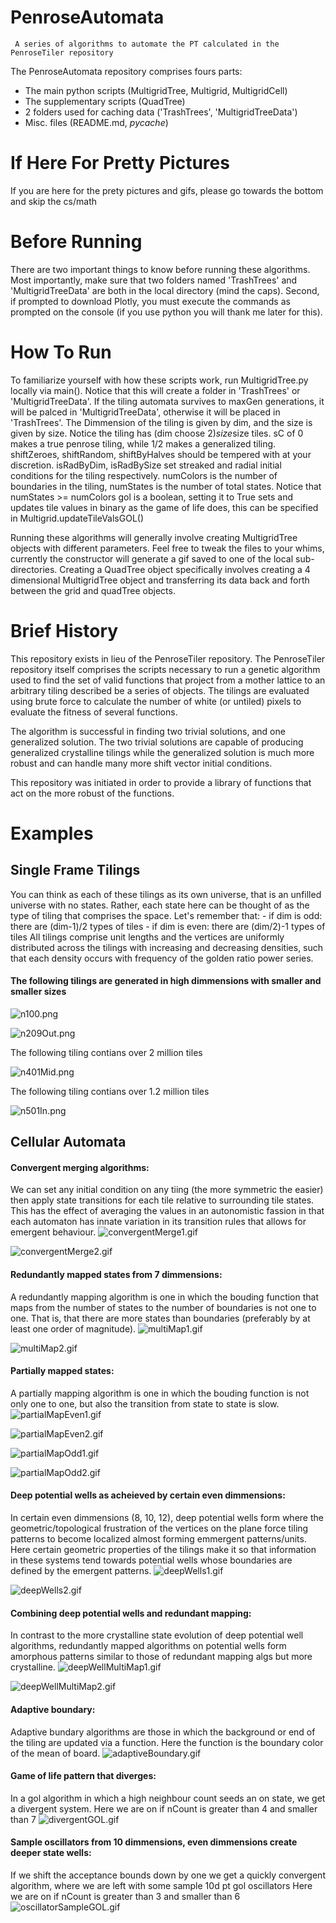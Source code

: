 # PenroseAutomata
     A series of algorithms to automate the PT calculated in the PenroseTiler repository
The PenroseAutomata repository comprises fours parts:
- The main python scripts (MultigridTree, Multigrid, MultigridCell)
- The supplementary scripts (QuadTree)
- 2 folders used for caching data ('TrashTrees', 'MultigridTreeData')
- Misc. files (README.md, _pycache_)

# If Here For Pretty Pictures
If you are here for the prety pictures and gifs, please go towards the bottom and skip the cs/math

# Before Running
There are two important things to know before running these algorithms. Most importantly, make sure that two folders named 'TrashTrees' and 'MultigridTreeData' are both in the local directory (mind the caps). Second, if prompted to download Plotly, you must execute the commands as prompted on the console (if you use python you will thank me later for this).

# How To Run
To familiarize yourself with how these scripts work, run MultigridTree.py locally via main(). Notice that this will create a folder in 'TrashTrees' or 'MultigridTreeData'.
If the tiling automata survives to maxGen generations, it will be palced in 'MultigridTreeData', otherwise it will be placed in 'TrashTrees'.
The Dimmension of the tiling is given by dim, and the size is given by size. Notice the tiling has (dim choose 2)*size*size tiles.
sC of 0 makes a true penrose tiling, while 1/2 makes a generalized tiling.
shiftZeroes, shiftRandom, shiftByHalves should be tempered with at your discretion.
isRadByDim, isRadBySize set streaked and radial initial conditions for the tiling respectively.
numColors is the number of boundaries in the tiling, numStates is the number of total states. Notice that numStates >= numColors
gol is a boolean, setting it to True sets and updates tile values in binary as the game of life does, this can be specified in Multigrid.updateTileValsGOL()

Running these algorithms will generally involve creating MultigridTree objects with different parameters. Feel free to tweak the files to your whims, currently the constructor will generate a gif saved to one of the local sub-directories. Creating a QuadTree object specifically involves creating a 4 dimensional MultigridTree object and transferring its data back and forth between the grid and quadTree objects.

# Brief History
This repository exists in lieu of the PenroseTiler repository. The PenroseTiler repository itself comprises the scripts necessary to run a genetic algorithm used to find the set of valid functions that project from a mother lattice to an arbitrary tiling described be a series of objects. The tilings are evaluated using brute force to calculate the number of white (or untiled) pixels to evaluate the fitness of several functions.

The algorithm is successful in finding two trivial solutions, and one generalized solution. The two trivial solutions are capable of producing generalized crystalline tilings while the generalized solution is much more robust and can handle many more shift vector initial conditions.

This repository was initiated in order to provide a library of functions that act on the more robust of the functions.

# Examples
## Single Frame Tilings
You can think as each of these tilings as its own universe, that is an unfilled universe with no states.
Rather, each state here can be thought of as the type of tiling that comprises the space.
     Let's remember that:
     - if dim is odd: there are (dim-1)/2 types of tiles
     - if dim is even: there are (dim/2)-1 types of tiles
All tilings comprise unit lengths and the vertices are uniformly distributed across the tilings with increasing and decreasing densities, such that each density occurs with frequency of the golden ratio power series.

#### The following tilings are generated in high dimmensions with smaller and smaller sizes
![n100.png](Examples/n100.png "n=100")

![n209Out.png](Examples/n209Out.png "n=209 size>1")

The following tiling contians over 2 million tiles

![n401Mid.png](Examples/n401Mid.png "n=401 size>1 zoomed in slightly")

The following tiling contians over 1.2 million tiles

![n501In.png](Examples/n501In.png "n=501 size>0")


## Cellular Automata
#### Convergent merging algorithms:
We can set any initial condition on any tiing (the more symmetric the easier) then apply state transitions for each tile relative to surrounding tile states.
This has the effect of averaging the values in an autonomistic fassion in that each automaton has innate variation in its transition rules that allows for emergent behaviour.
![convergentMerge1.gif](Examples/convergentMerge1.gif "convergent merge 1")

![convergentMerge2.gif](Examples/convergentMerge2.gif "convergent merge 2")

#### Redundantly mapped states from 7 dimmensions:
A redundantly mapping algorithm is one in which the bouding function that maps from the number of states to the number of boundaries is not one to one.
That is, that there are more states than boundaries (preferably by at least one order of magnitude).
![multiMap1.gif](Examples/multiMap1.gif "multiMap 1")

![multiMap2.gif](Examples/multiMap2.gif "multiMap 2")

#### Partially mapped states:
A partially mapping algorithm is one in which the bouding function is not only one to one, but also the transition from state to state is slow.
![partialMapEven1.gif](Examples/partialMapEven1.gif "partialMap even 1")

![partialMapEven2.gif](Examples/partialMapEven2.gif "partialMap even 2")

![partialMapOdd1.gif](Examples/partialMapOdd1.gif "partialMap odd 1")

![partialMapOdd2.gif](Examples/partialMapOdd2.gif "partialMap odd 2")

#### Deep potential wells as acheieved by certain even dimmensions:
In certain even dimmensions (8, 10, 12), deep potential wells form where the geometric/topological frustration of the vertices on the plane force
tiling patterns to become localized almost forming emmergent patterns/units. Here certain geometric properties of the tilings make it so that information
in these systems tend towards potential wells whose boundaries are defined by the emergent patterns.
![deepWells1.gif](Examples/deepWells1.gif "deep well 1")

![deepWells2.gif](Examples/deepWells2.gif "deep well 2")

#### Combining deep potential wells and redundant mapping:
In contrast to the more crystalline state evolution of deep potential well algorithms, redundantly mapped algorithms on potential wells form amorphous patterns
similar to those of redundant mapping algs but more crystalline.
![deepWellMultiMap1.gif](Examples/deepWellMultiMap1.gif "deep well multiMap 1")

![deepWellMultiMap2.gif](Examples/deepWellMultiMap2.gif "deep well multiMap 2")

#### Adaptive boundary:
Adaptive bundary algorithms are those in which the background or end of the tiling are updated via a function.
Here the function is the boundary color of the mean of board.
![adaptiveBoundary.gif](Examples/adaptiveBoundary.gif "Adaptive boundary")

#### Game of life pattern that diverges:
In a gol algorithm in which a high neighbour count seeds an on state, we get a divergent system.
Here we are on if nCount is greater than 4 and smaller than 7
![divergentGOL.gif](Examples/divergentGOL.gif "gol pattern that diverges")

#### Sample oscillators from 10 dimmensions, even dimmensions create deeper state wells:
If we shift the acceptance bounds down by one we get a quickly convergent algorithm, where we are left with some sample 10d pt gol oscillators
Here we are on if nCount is greater than 3 and smaller than 6
![oscillatorSampleGOL.gif](Examples/oscillatorSampleGOL.gif "Sample oscillators from 10 dimmensions")